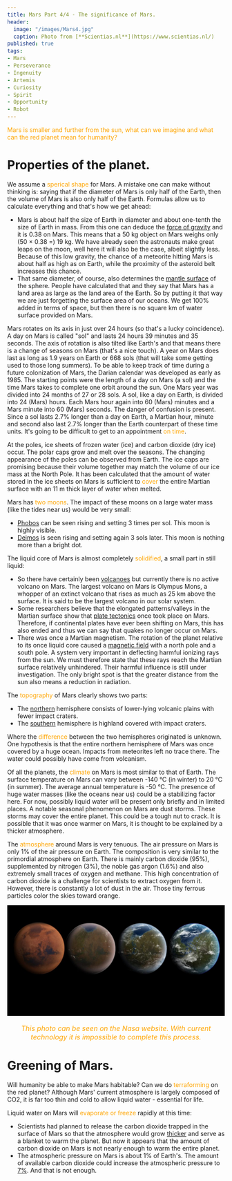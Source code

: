 ```yaml
---
title: Mars Part 4/4 - The significance of Mars.
header:
  image: "/images/Mars4.jpg"
  caption: Photo from [**Scientias.nl**](https://www.scientias.nl/)
published: true
tags:
- Mars
- Perseverance
- Ingenuity
- Artemis
- Curiosity
- Spirit
- Opportunity
- Robot
---
```


<span style="color: orange;">Mars is smaller and further from the sun, what can we imagine and what can the red planet mean for humanity?</span>

# Properties of the planet. 

We assume a <span style="color: orange;">sperical shape</span> for Mars. A mistake one can make without thinking is: saying that if the diameter of Mars is only half of the Earth, then the volume of Mars is also only half of the Earth. Formulas allow us to calculate everything and that's how we get ahead:
* Mars is about half the size of Earth in diameter and about one-tenth the size of Earth in mass. From this one can deduce the <u>force of gravity</u> and it is 0.38 on Mars. This means that a 50 kg object on Mars weighs only (50 × 0.38 =) 19 kg. We have already seen the astronauts make great leaps on the moon, well here it will also be the case, albeit slightly less. Because of this low gravity, the chance of a meteorite hitting Mars is about half as high as on Earth, while the proximity of the asteroid belt increases this chance.
* That same diameter, of course, also determines the <u>mantle surface</u> of the sphere. People have calculated that and they say that Mars has a land area as large as the land area of the Earth. So by putting it that way we are just forgetting the surface area of our oceans. We get 100% added in terms of space, but then there is no square km of water surface provided on Mars.
	
Mars rotates on its axis in just over 24 hours (so that's a lucky coincidence). A day on Mars is called "sol" and lasts 24 hours 39 minutes and 35 seconds. The axis of rotation is also tilted like Earth's and that means there is a change of seasons on Mars (that's a nice touch). A year on Mars does last as long as 1.9 years on Earth or 668 sols (that will take some getting used to those long summers). To be able to keep track of time during a future colonization of Mars, the Darian calendar was developed as early as 1985. The starting points were the length of a day on Mars (a sol) and the time Mars takes to complete one orbit around the sun. One Mars year was divided into 24 months of 27 or 28 sols. A sol, like a day on Earth, is divided into 24 (Mars) hours. Each Mars hour again into 60 (Mars) minutes and a Mars minute into 60 (Mars) seconds. The danger of confusion is present. Since a sol lasts 2.7% longer than a day on Earth, a Martian hour, minute and second also last 2.7% longer than the Earth counterpart of these time units. It's going to be difficult to get to an appointment <span style="color: orange;">on time</span>.

At the poles, ice sheets of frozen water (ice) and carbon dioxide (dry ice) occur. The polar caps grow and melt over the seasons. The changing appearance of the poles can be observed from Earth. The ice caps are promising because their volume together may match the volume of our ice mass at the North Pole. It has been calculated that the amount of water stored in the ice sheets on Mars is sufficient to <span style="color: orange;">cover</span> the entire Martian surface with an 11 m thick layer of water when melted. 

Mars has <span style="color: orange;">two moons</span>. The impact of these moons on a large water mass (like the tides near us) would be very small:
* <u>Phobos</u> can be seen rising and setting 3 times per sol. This moon is highly visible. 
* <u>Deimos</u> is seen rising and setting again 3 sols later. This moon is nothing more than a bright dot. 

The liquid core of Mars is almost completely <span style="color: orange;">solidified</span>, a small part in still liquid:
* So there have certainly been <u>volcanoes</u> but currently there is no active volcano on Mars. The largest volcano on Mars is Olympus Mons, a whopper of an extinct volcano that rises as much as 25 km above the surface. It is said to be the largest volcano in our solar system.
* Some researchers believe that the elongated patterns/valleys in the Martian surface show that <u>plate tectonics</u> once took place on Mars. Therefore, if continental plates have ever been shifting on Mars, this has also ended and thus we can say that quakes no longer occur on Mars.
* There was once a Martian magnetism. The rotation of the planet relative to its once liquid core caused a <u>magnetic field</u> with a north pole and a south pole. A system very important in deflecting harmful ionizing rays from the sun. We must therefore state that these rays reach the Martian surface relatively unhindered. Their harmful influence is still under investigation. The only bright spot is that the greater distance from the sun also means a reduction in radiation.

The <span style="color: orange;">topography</span> of Mars clearly shows two parts:
* The <u>northern</u> hemisphere consists of lower-lying volcanic plains with fewer impact craters.
* The <u>southern</u> hemisphere is highland covered with impact craters. 

Where the <span style="color: orange;">difference</span> between the two hemispheres originated is unknown. One hypothesis is that the entire northern hemisphere of Mars was once covered by a huge ocean. Impacts from meteorites left no trace there. The water could possibly have come from volcanism.

Of all the planets, the <span style="color: orange;">climate</span> on Mars is most similar to that of Earth. The surface temperature on Mars can vary between -140 °C (in winter) to 20 °C (in summer). The average annual temperature is -50 °C. The presence of huge water masses (like the oceans near us) could be a stabilizing factor here. For now, possibly liquid water will be present only briefly and in limited places. A notable seasonal phenomenon on Mars are dust storms. These storms may cover the entire planet. This could be a tough nut to crack. It is possible that it was once warmer on Mars, it is thought to be explained by a thicker atmosphere.

The <span style="color: orange;">atmosphere</span> around Mars is very tenuous. The air pressure on Mars is only 1% of the air pressure on Earth. The composition is very similar to the primordial atmosphere on Earth. There is mainly carbon dioxide (95%), supplemented by nitrogen (3%), the noble gas argon (1.6%) and also extremely small traces of oxygen and methane. This high concentration of carbon dioxide is a challenge for scientists to extract oxygen from it. However, there is constantly a lot of dust in the air. Those tiny ferrous particles color the skies toward orange.

<div align="center"><img src="/images/Greening.jpg" alt="" width="" height=""></div>

<p style="text-align: center; font-size: 12pt;"><span style="color: orange;"><i>This photo can be seen on the Nasa website. With current technology it is impossible to complete this process.</i></span></p>

# Greening of Mars.

Will humanity be able to make Mars habitable? Can we do <span style="color: orange;">terraforming</span> on the red planet? Although Mars' current atmosphere is largely composed of CO2, it is far too thin and cold to allow liquid water - essential for life. 

Liquid water on Mars will <span style="color: orange;">evaporate or freeze</span> rapidly at this time:
* Scientists had planned to release the carbon dioxide trapped in the surface of Mars so that the atmosphere would grow <u>thicker</u> and serve as a blanket to warm the planet. But now it appears that the amount of carbon dioxide on Mars is not nearly enough to warm the entire planet.
* The atmospheric pressure on Mars is about 1% of Earth's. The amount of available carbon dioxide could increase the atmospheric pressure to <u>7%</u>. And that is not enough.

